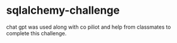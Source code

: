 # sqlalchemy-challenge
chat gpt was used along with co piliot and help from classmates to complete this challenge.